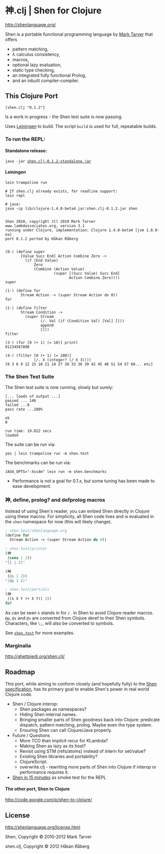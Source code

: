 # 神.clj | Shen for Clojure

http://shenlanguage.org/

Shen is a portable functional programming language by [Mark Tarver](http://www.lambdassociates.org/) that offers

* pattern matching,
* λ calculus consistency,
* macros,
* optional lazy evaluation,
* static type checking,
* an integrated fully functional Prolog,
* and an inbuilt compiler-compiler.


## This Clojure Port

`[shen.clj "0.1.2"]`

Is a work in progress - the Shen test suite is now passing.

Uses [Leiningen](https://github.com/technomancy/leiningen) to build.
The script `build` is used for full, repeatable builds.

### To run the REPL:

#### Standalone release:

`java -jar `[`shen.clj-0.1.2-standalone.jar`](https://github.com/downloads/hraberg/shen.clj/shen.clj-0.1.2-standalone.jar)


#### Leiningen

    lein trampoline run

    # If shen.clj already exists, for readline support:
    lein repl

    # java:
    java -cp lib/clojure-1.4.0-beta4.jar:shen.clj-0.1.2.jar shen


    Shen 2010, copyright (C) 2010 Mark Tarver
    www.lambdassociates.org, version 3.1
    running under Clojure, implementation: Clojure 1.4.0-beta4 [jvm 1.8.0-ea]
    port 0.1.2 ported by Håkan Råberg


    (0-) (define super
           [Value Succ End] Action Combine Zero ->
             (if (End Value)
                 Zero
                 (Combine (Action Value)
                          (super [(Succ Value) Succ End]
                                 Action Combine Zero))))
    super

    (1-) (define for
           Stream Action -> (super Stream Action do 0))
    for

    (2-) (define filter
           Stream Condition ->
             (super Stream
                    (/. Val (if (Condition Val) [Val] []))
                    append
                    []))
    filter

    (3-) (for [0 (+ 1) (= 10)] print)
    01234567890

    (4-) (filter [0 (+ 1) (= 100)]
                 (/. X (integer? (/ X 3))))
    [0 3 6 9 12 15 18 21 24 27 30 33 36 39 42 45 48 51 54 57 60... etc]


### The Shen Test Suite

The Shen test suite is now running, slowly but surely:

    [... loads of output ...]
    passed ... 146
    failed ...0
    pass rate ...100%

    ok
    0

    run time: 19.022 secs
    loaded

The suite can be run via:

    yes | lein trampoline run -m shen.test


The benchmarks can be run via:

    JAVA_OPTS="-Xss4m" lein run -m shen.benchmarks


* Performance is not a goal for 0.1.x, but some tuning has been made to ease development.


### 神, define, prolog? and defprolog macros

Instead of using Shen's reader, you can embed Shen directly in Clojure using these macros.
For simplicity, all Shen code lives and is evaluated in the `shen` namespace for now (this will likely change).

```clojure
; shen.test/shenlanguage.org
(define for
  Stream Action -> (super Stream Action do 0))

; shen.test/printer
(神
 (cons 1 2))
"[1 | 2]"

(神
 (@p 1 2))
"(@p 1 2)"

; shen.test/partials
(神
 ((λ X Y (+ X Y)) 2))
fn?
```

As can be seen `λ` stands in for `/.` in Shen to avoid Clojure reader macros.
`@p`, `@s` and `@v` are converted from Clojure deref to their Shen symbols.
Characters, like `\;`, will also be converted to symbols.

See [`shen.test`](https://github.com/hraberg/shen.clj/blob/master/test/shen/test.clj) for more examples.


### Marginalia

http://ghettojedi.org/shen.clj/


## Roadmap

This port, while aiming to conform closely (and hopefully fully) to the [Shen specification](http://shenlanguage.org/Documentation/shendoc.htm), has its primary goal to enable Shen's power in real world Clojure code.

* Shen / Clojure interop:
  * Shen packages as namespaces?
  * Hiding Shen internal names.
  * Bringing smaller parts of Shen goodness back into Clojure: predicate dispatch, pattern matching, prolog. Maybe even the type system.
  * Ensuring Shen can call Clojure/Java properly.
* Future / Questions
  * More TCO than implicit recur for KLambda?
  * Making Shen as lazy as its host?
  * Revisit using STM (refs/atoms) instead of intern for set/value?
  * Existing Shen libraries and portability?
  * ClojureScript.
  * overwrite.clj - rewriting more parts of Shen into Clojure if interop or performance requires it.
* [Shen in 15 minutes](http://www.shenlanguage.org/learn-shen/tutorials/shen_in_15mins.html#shen-in-15mins) as smoke test for the REPL


#### The other port, Shen to Clojure

http://code.google.com/p/shen-to-clojure/

## License

http://shenlanguage.org/license.html

Shen, Copyright © 2010-2012 Mark Tarver

shen.clj, Copyright © 2012 Håkan Råberg
